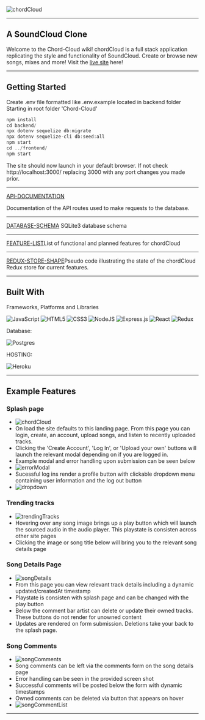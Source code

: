 ![chordCloud](https://i.postimg.cc/1tcyt4wx/chord-Cloud-Full-removebg-preview.png)


***

## A SoundCloud Clone
Welcome to the Chord-Cloud wiki!
chordCloud is a full stack application replicating the style and functionality of SoundCloud. Create or browse new songs, mixes and more! Visit the [live site](https://chord-cloud.herokuapp.com/) here!


***
## Getting Started

Create .env file formatted like .env.example located in backend folder
Starting in root folder 'Chord-Cloud'
```js
npm install
cd backend/
npx dotenv sequelize db:migrate
npx dotenv sequelize-cli db:seed:all
npm start
cd ../frontend/
npm start
```
The site should now launch in your default browser. If not check http://localhost:3000/ replacing 3000 with any port changes you made prior.
***

[API-DOCUMENTATION](https://github.com/TheBabblingBrin/Chord-Cloud/wiki/API-DOCUMENTATION)

Documentation of the API routes used to make requests to the database.


***


[DATABASE-SCHEMA](https://github.com/TheBabblingBrin/Chord-Cloud/wiki/DATABASE-SCHEMA)
SQLite3 database schema

***
[FEATURE-LIST](https://github.com/TheBabblingBrin/Chord-Cloud/wiki/FEATURE-LIST)List of functional and planned features for chordCloud

***
[REDUX-STORE-SHAPE](https://github.com/TheBabblingBrin/Chord-Cloud/wiki/REDUX-STORE-SHAPE)Pseudo code illustrating the state of the chordCloud Redux store for current features.

***
## Built With

Frameworks, Platforms and Libraries

![JavaScript](https://img.shields.io/badge/javascript-%23323330.svg?style=for-the-badge&logo=javascript&logoColor=%23F7DF1E)
![HTML5](https://img.shields.io/badge/html5-%23E34F26.svg?style=for-the-badge&logo=html5&logoColor=white)
![CSS3](https://img.shields.io/badge/css3-%231572B6.svg?style=for-the-badge&logo=css3&logoColor=white)
![NodeJS](https://img.shields.io/badge/node.js-6DA55F?style=for-the-badge&logo=node.js&logoColor=white)
![Express.js](https://img.shields.io/badge/express.js-%23404d59.svg?style=for-the-badge&logo=express&logoColor=%2361DAFB)
![React](https://img.shields.io/badge/react-%2320232a.svg?style=for-the-badge&logo=react&logoColor=%2361DAFB)
![Redux](https://img.shields.io/badge/redux-%23593d88.svg?style=for-the-badge&logo=redux&logoColor=white)

Database:

![Postgres](https://img.shields.io/badge/postgres-%23316192.svg?style=for-the-badge&logo=postgresql&logoColor=white)

HOSTING:

![Heroku](https://img.shields.io/badge/heroku-%23430098.svg?style=for-the-badge&logo=heroku&logoColor=white)

***
## Example Features
### Splash page
* ![chordCloud](https://i.imgur.com/D6aeVFE.png)
* On load the site defaults to this landing page. From this page you can login, create, an account, upload songs, and listen to recently uploaded tracks.
* Clicking the 'Create Account', 'Log In', or 'Upload your own' buttons will launch the relevant modal depending on if you are logged in.
* Example modal and error handling upon submission can be seen below
* ![errorModal](https://i.imgur.com/yCEF0VA.png)
* Sucessful log ins render a profile button with clickable dropdown menu containing user information and the log out button
* ![dropdown](https://i.imgur.com/Rzr0o4U.png)

### Trending tracks
* ![trendingTracks](https://i.imgur.com/aDSlq7f.png)
* Hovering over any song image brings up a play button which will launch the sourced audio in the audio player. This playstate is consisten across other site pages
* Clicking the image or song title below will bring you to the relevant song details page

### Song Details Page
* ![songDetails](https://i.imgur.com/0Cpc6pV.png)
* From this page you can view relevant track details including a dynamic updated/createdAt timestamp
* Playstate is consisten with splash page and can be changed with the play button
* Below the comment bar artist can delete or update their owned tracks. These buttons do not render for unowned content
* Updates are rendered on form submission. Deletions take your back to the splash page.

### Song Comments
* ![songComments](https://i.imgur.com/SlLy1ls.png)
* Song comments can be left via the comments form on the song details page
* Error handling can be seen in the provided screen shot
* Successful comments will be posted below the form with dynamic timestamps
* Owned comments can be deleted via button that appears on hover
* ![songCommentList](https://i.imgur.com/uJOzhlM.png)


***
